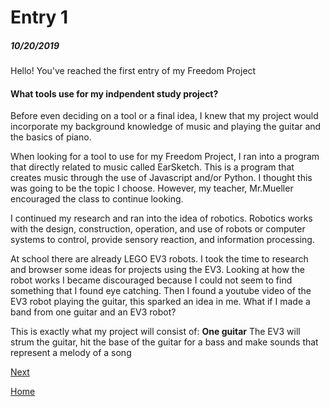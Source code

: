 # Entry 1
##### 10/20/2019

Hello! You've reached the first entry of my Freedom Project


#### What tools use for my indpendent study project?

Before even deciding on a tool or a final idea, I knew that my project would
incorporate my background knowledge of music and playing the guitar and the basics of
piano.

 When looking for a tool to use for my Freedom Project, I ran into a program that directly
 related to music called EarSketch. This is a program that creates music through
 the use of Javascript and/or Python. I thought this was going to be the topic I choose.
 However, my teacher, Mr.Mueller encouraged the class to continue looking.

 I continued my research and ran into the idea of robotics. Robotics works
 with the design, construction, operation, and use of robots or
 computer systems to control, provide sensory reaction, and information processing.

 At school there are already LEGO EV3 robots. I took the time to research and browser some
 ideas for projects using the EV3. Looking at how the robot works I became discouraged because
 I could not seem to find something that I found eye catching. Then I found a youtube video
 of the EV3 robot  playing the guitar, this sparked an idea in me.  What if I made a band from
 one guitar and an EV3 robot?

 This is exactly what my project will consist of:
 <b>One guitar</b> The EV3 will strum the guitar, hit the base of the guitar for a bass and make sounds
    that represent a melody of a song




[Next](entry02.md)

[Home](../README.md)